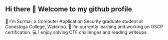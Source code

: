 ## Hi there 👋 Welcome to my github profile

<!--
**SAAS-s/SAAS-s** is a ✨ _special_ ✨ repository because its `README.md` (this file) appears on your GitHub profile.

Here are some ideas to get you started:

- 🔭 I'm Surmai, a Computer Application Security graduate student at Conestoga College, Waterloo. ’m currently working on ...
- 🌱 I’m currently learning ...
- 👯 I’m looking to collaborate on ...
- 🤔 I’m looking for help with ...
- 💬 Ask me about ...
- 📫 How to reach me: ...
- 😄 Pronouns: ...
- ⚡ Fun fact: ...
-->
🔭 I'm Surmai, a Computer Application Security graduate student at Conestoga College, Waterloo.
🌱 I’m currently learning and working on OSCP certification.
💻 I enjoy solving CTF challenges and reading writeups.

